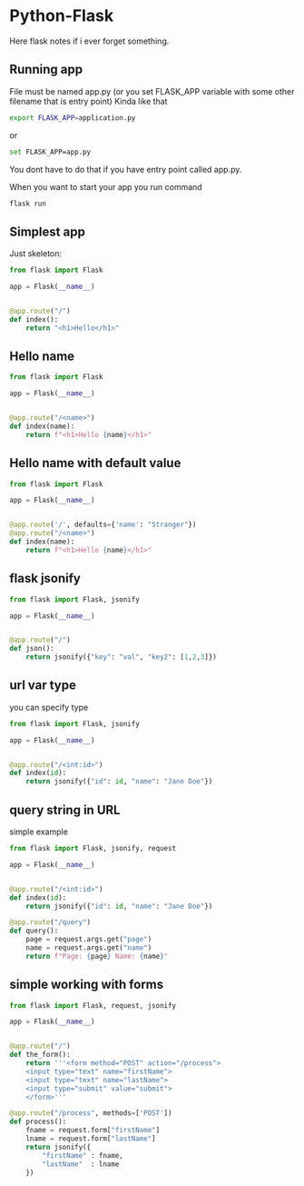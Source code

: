 # Python-Flask
Here flask notes if i ever forget something.

## Running app
File must be named app.py (or you set FLASK_APP variable with some other filename that is entry point)
Kinda like that 
```sh
export FLASK_APP=application.py
```
or
```sh
set FLASK_APP=app.py
```
You dont have to do that if you have entry point called app.py.

When you want to start your app you run command
```sh
flask run
```

## Simplest app
Just skeleton:
```python
from flask import Flask

app = Flask(__name__)


@app.route("/")
def index():
    return "<h1>Hello</h1>"
```

## Hello name
```python
from flask import Flask

app = Flask(__name__)


@app.route("/<name>")
def index(name):
    return f"<h1>Hello {name}</h1>"
```

## Hello name with default value
```python
from flask import Flask

app = Flask(__name__)


@app.route('/', defaults={'name': "Stranger"})
@app.route("/<name>")
def index(name):
    return f"<h1>Hello {name}</h1>"
```

## flask jsonify
```python
from flask import Flask, jsonify

app = Flask(__name__)


@app.route("/")
def json():
    return jsonify({"key": "val", "key2": [1,2,3]})
```
## url var type
you can specify type
```python
from flask import Flask, jsonify

app = Flask(__name__)


@app.route("/<int:id>")
def index(id):
    return jsonify({"id": id, "name": "Jane Doe"})
```

## query string in URL
simple example
```python
from flask import Flask, jsonify, request

app = Flask(__name__)


@app.route("/<int:id>")
def index(id):
    return jsonify({"id": id, "name": "Jane Doe"})

@app.route("/query")
def query():
    page = request.args.get("page")
    name = request.args.get("name")
    return f"Page: {page} Name: {name}"
```

## simple working with forms
```python
from flask import Flask, request, jsonify

app = Flask(__name__)


@app.route("/")
def the_form():
    return '''<form method="POST" action="/process">
    <input type="text" name="firstName">
    <input type="text" name="lastName">
    <input type="submit" value="submit">
    </form>'''

@app.route("/process", methods=['POST'])
def process():
    fname = request.form["firstName"]
    lname = request.form["lastName"]
    return jsonify({
        "firstName" : fname,
        "lastName"  : lname
    })
```